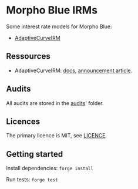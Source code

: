 # Morpho Blue IRMs

Some interest rate models for Morpho Blue:
- [AdaptiveCurveIRM](./src/AdaptiveCurveIrm.sol)

## Ressources

- AdaptiveCurveIRM: [docs](https://www.notion.so/morpho-labs/Morpho-Blue-Documentation-Hub-External-00ff8194791045deb522821be46abbdc?pvs=4#d8269074bfd649009f28625a9caa38ea), [announcement article](https://morpho.mirror.xyz/aaUjIF85aIi5RT6-pLhVWBzuiCpOb4BV03OYNts2BHQ).

## Audits

All audits are stored in the [audits](./audits/)' folder.

## Licences

The primary licence is MIT, see [LICENCE](./LICENSE).

## Getting started

Install dependencies: `forge install`

Run tests: `forge test`
